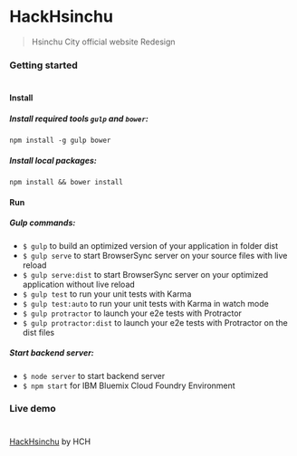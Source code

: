# HackHsinchu
> Hsinchu City official website Redesign

### Getting started
#
#### Install
##### Install required tools `gulp` and `bower`:
```
npm install -g gulp bower
```

##### Install local packages:
```
npm install && bower install
```
#### Run
##### Gulp commands:
- `$ gulp` to build an optimized version of your application in folder dist
- `$ gulp serve` to start BrowserSync server on your source files with live reload
- `$ gulp serve:dist` to start BrowserSync server on your optimized application without live reload
- `$ gulp test` to run your unit tests with Karma
- `$ gulp test:auto` to run your unit tests with Karma in watch mode
- `$ gulp protractor` to launch your e2e tests with Protractor
- `$ gulp protractor:dist` to launch your e2e tests with Protractor on the dist files

##### Start backend server:
- `$ node server` to start backend server
- `$ npm start` for IBM Bluemix Cloud Foundry Environment


### Live demo
#
[HackHsinchu](https://github.com/Swiip/generator-gulp-angular/releases) by HCH
####

